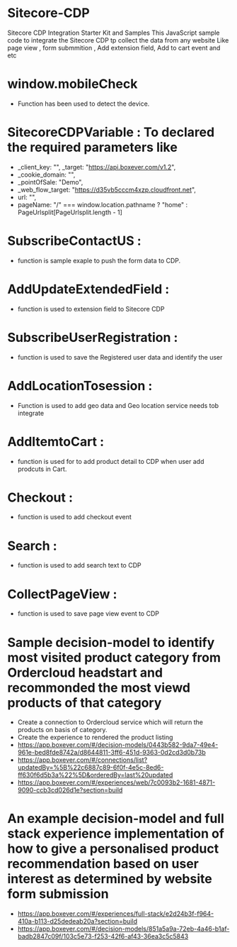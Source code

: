 # Sitecore-CDP

Sitecore CDP Integration Starter Kit and Samples
This JavaScript sample code to integrate the Sitecore CDP tp collect the data from any website Like page view , form submmition , Add extension field, Add to cart event and etc
# window.mobileCheck 
- Function has been used to detect the device.
# SitecoreCDPVariable : To declared the required parameters like
  -  _client_key: "",    _target: "https://api.boxever.com/v1.2",
  -  _cookie_domain: "",
  -  _pointOfSale: "Demo",
  -  _web_flow_target: "https://d35vb5cccm4xzp.cloudfront.net",
  -  url: "",
  -  pageName: "/" === window.location.pathname ? "home" : PageUrlsplit[PageUrlsplit.length - 1]
  # SubscribeContactUS : 
  - function is sample exaple to push the form data to CDP.
  # AddUpdateExtendedField :
  - function is used to extension field to Sitecore CDP
  # SubscribeUserRegistration : 
  - function is used to save the Registered user data and identify the user
  # AddLocationTosession : 
  - Function is used to add geo data and Geo location service needs tob integrate
  # AddItemtoCart : 
  - function is used for to add product detail to CDP when user add prodcuts in Cart.
  # Checkout : 
  - function is used to add checkout event
  # Search : 
  - function is used to add search text to CDP
  # CollectPageView : 
  - function is used to save page view event to CDP
  # Sample decision-model to identify most visited product category from Ordercloud headstart and recommonded the most viewd products of that category 
  -  Create a connection to Ordercloud service which will return the products on basis of category.
  - Create the experience to rendered the product listing
  - https://app.boxever.com/#/decision-models/0443b582-9da7-49e4-961e-bed8fde8742a/d8644811-3ff6-451d-9363-0d2cd3d0b73b
  - https://app.boxever.com/#/connections/list?updatedBy=%5B%22c6887c89-6f0f-4e5c-8ed6-ff630f6d5b3a%22%5D&orderedBy=last%20updated
  - https://app.boxever.com/#/experiences/web/7c0093b2-1681-4871-9090-ccb3cd026d1e?section=build

# An example decision-model and full stack experience implementation of how to give a personalised product recommendation based on user interest as determined by website form submission
 - https://app.boxever.com/#/experiences/full-stack/e2d24b3f-f964-410a-b113-d25dedeab20a?section=build
 - https://app.boxever.com/#/decision-models/851a5a9a-72eb-4a46-b1af-badb2847c09f/103c5e73-f253-42f6-af43-36ea3c5c5843
  
